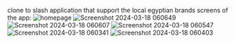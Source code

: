 clone to slash application that support the local  egyptian brands
screens of the app:
![homepage](https://github.com/Duaawagdy/Slash_task/assets/120585674/bda9dc81-8b99-4ebb-8f85-835c56fc81eb)
![Screenshot 2024-03-18 060649](https://github.com/Duaawagdy/Slash_task/assets/120585674/9312397f-67aa-4a7a-b5ce-40517a892884)
![Screenshot 2024-03-18 060607](https://github.com/Duaawagdy/Slash_task/assets/120585674/e08682d8-79fa-4acd-8024-3b54b6bb2979)
![Screenshot 2024-03-18 060547](https://github.com/Duaawagdy/Slash_task/assets/120585674/dcf4176c-dd5d-48d3-ae71-7b259afe6fee)
![Screenshot 2024-03-18 060341](https://github.com/Duaawagdy/Slash_task/assets/120585674/fc260d14-de30-44a4-af0f-068b53f62800)
![Screenshot 2024-03-18 060403](https://github.com/Duaawagdy/Slash_task/assets/120585674/ac18f1dc-9f59-4668-97dc-d2aef8b9cc43)
